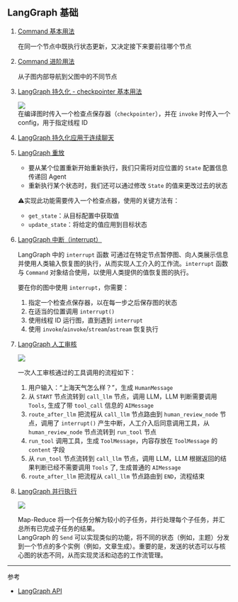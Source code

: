 ## LangGraph 基础 

1. [Command 基本用法](./command_basic_usage.py)  

    在同一个节点中既执行状态更新，又决定接下来要前往哪个节点

2. [Command 进阶用法](./command_extend_usage.py)  

    从子图内部导航到父图中的不同节点

3. [LangGraph 持久化 - checkpointer 基本用法](./checkpointer.py)   

    ![](./resources/checkpoint.png)  
    在编译图时传入一个检查点保存器（`checkpointer`），并在 `invoke` 时传入一个 config，用于指定线程 ID


4. [LangGraph 持久化应用于连续聊天](./persistence_storage.py)  

5. [LangGraph 重放](./checkpointer_replay.py)  

    - 要从某个位置重新开始重新执行，我们只需将对应位置的 `State` 配置信息传递回 Agent
    - 重新执行某个状态时，我们还可以通过修改 `State` 的值来更改过去的状态

    ⚠️实现此功能需要传入一个检查点器，使用的关键方法有：  
    - `get_state`：从目标配置中获取值  
    - `update_state`：将给定的值应用到目标状态

6. [LangGraph 中断（interrupt）](./interrupt.py)  
    
    LangGraph 中的 `interrupt` 函数 可通过在特定节点暂停图、向人类展示信息并使用人类输入恢复图的执行，从而实现人工介入的工作流。`interrupt` 函数与 `Command` 对象结合使用，以使用人类提供的值恢复图的执行。

    要在你的图中使用 `interrupt`，你需要：
    1. 指定一个检查点保存器，以在每一步之后保存图的状态
    2. 在适当的位置调用 `interrupt()`
    3. 使用线程 ID 运行图，直到遇到 `interrupt`
    4. 使用 `invoke`/`ainvoke`/`stream`/`astream` 恢复执行

7. [LangGraph 人工审核](./human_review.ipynb)  

    ![](./resources/human_audit.png)  

    一次人工审核通过的工具调用的流程如下：
    1. 用户输入：“上海天气怎么样？”，生成 `HumanMessage`
    2. 从 `START` 节点流转到 `call_llm` 节点，调用 LLM，LLM 判断需要调用 `Tools`, 生成了带 `tool_call` 信息的 `AIMessage`
    3. `route_after_llm` 把流程从 `call_llm` 节点路由到 `human_review_node` 节点，调用了 `interrupt()` 产生中断，人工介入后同意调用工具，从 `human_review_node` 节点流转到 `run_tool` 节点
    4. `run_tool` 调用工具，生成 `ToolMessage`，内容存放在 `ToolMessage` 的 `content` 字段
    5. 从 `run_tool` 节点流转到 `call_llm` 节点，调用 LLM，LLM 根据返回的结果判断已经不需要调用 `Tools` 了, 生成普通的 `AIMessage`
    6. `route_after_llm` 把流程从 `call_llm` 节点路由到 `END`，流程结束

8. [LangGraph 并行执行](./map_reduce.ipynb)  

    ![](./resources/map_reduce.png)  
    
    Map-Reduce 将一个任务分解为较小的子任务，并行处理每个子任务，并汇总所有已完成子任务的结果。  
    LangGraph 的 `Send` 可以实现类似的功能，将不同的状态（例如，主题）分发到一个节点的多个实例（例如，文章生成）。重要的是，发送的状态可以与核心图的状态不同，从而实现灵活和动态的工作流管理。

---

参考  
- [LangGraph API](https://langgraphcn.org/reference/graphs/)
